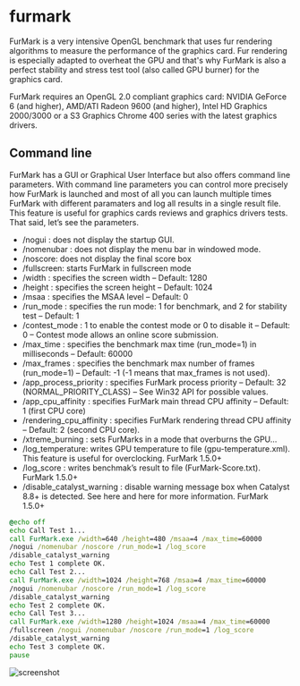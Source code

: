 #  furmark

FurMark is a very intensive OpenGL benchmark that uses fur rendering algorithms to measure the performance of the graphics card. Fur rendering is especially adapted to overheat the GPU and that's why FurMark is also a perfect stability and stress test tool (also called GPU burner) for the graphics card.

FurMark requires an OpenGL 2.0 compliant graphics card: NVIDIA GeForce 6 (and higher), AMD/ATI Radeon 9600 (and higher), Intel HD Graphics 2000/3000 or a S3 Graphics Chrome 400 series with the latest graphics drivers.

## Command line

FurMark has a GUI or Graphical User Interface but also offers command line parameters. With command line parameters you can control more precisely how FurMark is launched and most of all you can launch multiple times FurMark with different paramaters and log all results in a single result file. This feature is useful for graphics cards reviews and graphics drivers tests.
That said, let’s see the parameters.

- /nogui : does not display the startup GUI.
- /nomenubar : does not display the menu bar in windowed mode.
- /noscore: does not display the final score box
- /fullscreen: starts FurMark in fullscreen mode
- /width : specifies the screen width – Default: 1280
- /height : specifies the screen height – Default: 1024
- /msaa : specifies the MSAA level – Default: 0
- /run_mode : specifies the run mode: 1 for benchmark, and 2 for stability test – Default: 1
- /contest_mode : 1 to enable the contest mode or 0 to disable it – Default: 0 – Contest mode allows an online score submission.
- /max_time : specifies the benchmark max time (run_mode=1) in milliseconds – Default: 60000
- /max_frames : specifies the benchmark max number of frames (run_mode=1) – Default: -1 (-1 means that max_frames is not used).
- /app_process_priority : specifies FurMark process priority – Default: 32 (NORMAL_PRIORITY_CLASS) – See Win32 API for possible values.
- /app_cpu_affinity : specifies FurMark main thread CPU affinity – Default: 1 (first CPU core)
- /rendering_cpu_affinity : specifies FurMark rendering thread CPU affinity – Default: 2 (second CPU core).
- /xtreme_burning : sets FurMarks in a mode that overburns the GPU…
- /log_temperature: writes GPU temperature to file (gpu-temperature.xml). This feature is useful for overclocking. FurMark 1.5.0+
- /log_score : writes benchmak’s result to file (FurMark-Score.txt). FurMark 1.5.0+
- /disable_catalyst_warning : disable warning message box when Catalyst 8.8+ is detected. See here and here for more information. FurMark 1.5.0+


```bat
@echo off
echo Call Test 1...
call FurMark.exe /width=640 /height=480 /msaa=4 /max_time=60000 
/nogui /nomenubar /noscore /run_mode=1 /log_score 
/disable_catalyst_warning
echo Test 1 complete OK.
echo Call Test 2...
call FurMark.exe /width=1024 /height=768 /msaa=4 /max_time=60000 
/nogui /nomenubar /noscore /run_mode=1 /log_score 
/disable_catalyst_warning
echo Test 2 complete OK.
echo Call Test 3...
call FurMark.exe /width=1280 /height=1024 /msaa=4 /max_time=60000 
/fullscreen /nogui /nomenubar /noscore /run_mode=1 /log_score 
/disable_catalyst_warning
echo Test 3 complete OK.
pause
```

![screenshot]()